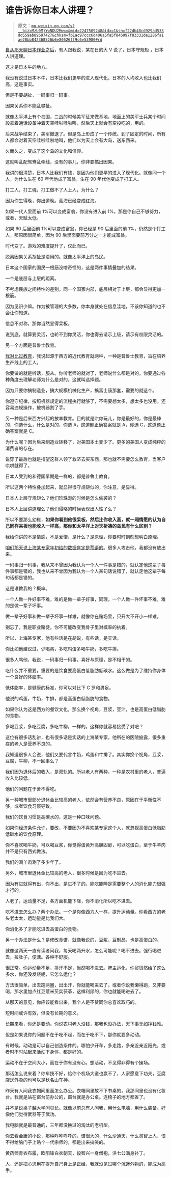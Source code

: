 # 谁告诉你日本人讲理？

> 原文：[`mp.weixin.qq.com/s?__biz=MzU0MjYwNDU2Mw==&mid=2247509248&idx=1&sn=f22db48cd929ad533dd559ab89697427&chksm=fb1ac97ccc6d406a5fa5f846097f83331de1286fa1ae28bb842368526b6e80526ff9c6e53980#rd`](http://mp.weixin.qq.com/s?__biz=MzU0MjYwNDU2Mw==&mid=2247509248&idx=1&sn=f22db48cd929ad533dd559ab89697427&chksm=fb1ac97ccc6d406a5fa5f846097f83331de1286fa1ae28bb842368526b6e80526ff9c6e53980#rd)

[自从那天聊日本作业之后](http://mp.weixin.qq.com/s?__biz=MzU3NDc5Nzc0NQ==&mid=2247521923&idx=2&sn=25d46dab4c0348a01d7fc5fb358aabd1&chksm=fd2e345dca59bd4b93732749f911eb112e28a47a988214ec71380b362ce747682022d3e0e6d4&scene=21#wechat_redirect)，有人跟我说，某在日的大 V 说了，日本守规矩 ，日本人讲道理。 

这才是日本牛的地方。 

我没有说过日本不牛，日本比我们更早的进入现代化，日本的人均收入也比我们高，这是事实。 

但是不要胡扯，一码事归一码事。 

因果关系你不能乱攀扯。

就像太平洋上有个岛国，二战的时候美军征来做基地，地面上的美军士兵某个时间段拿着通话设备冲着天空哇啦哇啦叫，然后天上就会有空投吃的，用的。

后来战争结束了，美军撤退了。但是岛上形成了一个传统。到了固定的时间，所有人都会对着天空哇啦哇啦地叫，他们以为天上会有大鸟，送东西来。

久而久之，变成了这个岛的文化和信仰。 

这就叫乱配鸳鸯乱牵线，没有的事儿，你非要搞出因果。 

我讲的很清楚，日本人比我们有钱，是因为他们更早的进入了现代化。就像同一个人，为什么生在 60 年代他成了富翁，生在 90 年代他变成了打工人。 

打工人，打工魂，打工做不了人上人，为什么？

因为你生得晚，你出道晚。蓝海已经变成红海。

如果一代人里面前 1%可以变成富翁，你没有进入前 1%，那是你自己不够努力，或者，天赋太低。 

如果 60 后里面前 1%可以变成富翁，你已经是 90 后里面的前 1%，仍然是个打工人，那原因很简单，因为 90 后里面要前万分之一才能成富翁。

时代变了。游戏的难度提升了，仅此而已。

脱离因果关系胡扯是没用的。就像太平洋上的岛民。 

日本这个国家的国民一根筋没啥奇怪的，这是两件事情叠加的结果。 

一个是底层与上层的距离。 

不考虑民族之间特性的差别，同一个国家内部，底层相对于上层，都会显得更加一根筋。

因为见识少嘛。作为被管理的大多数，你本身就处在信息洼地，不该你知道的也不会让你知道。 

信息不对称，那你当然显得呆板。

说到底，就算要灵活，也轮不到你灵活，你也得去请示上级，请示有权限灵活的。 

另一个方面是普鲁士教育。 

[我对比过教育](https://mp.weixin.qq.com/s?__biz=MzU0MjYwNDU2Mw==&mid=2247509223&idx=1&sn=d259be5bca6c5fd05c60337c140deddb&chksm=fb1ac89bcc6d418d9312d55250f8d11e333525e36909a6f0e444aead42e5360e9540667c88c5&token=628123863&lang=zh_CN&scene=21#wechat_redirect)，我说起源于西方的近代教育就两种，一种是普鲁士教育，旨在培养生产线上的工人。

你要做的就是听话，服从。你听老师的就对了，老师说什么都是对的。你要通过各种角度去理解老师为什么是对的。这就叫选择题。 

因为只要你搞制造业，搞大规模机械化生产，搞富士康那套，需要的就这个。 

你遵守纪律，按照机器规定的流程执行就够了，不需要想太多，想太多也没用。还容易违规操作，被机器割了手。 

另一种是后来西方兴起的放羊教育。目的就是哄你玩儿，你是最好的，你是最棒的，你选什么，什么是对的，你选 A，这道题正确答案就是 A，你选 C，这道题正确答案就是 C。

为什么呢？因为后来制造业转移了，对美国本土变少了。更多的美国人变成纯粹的消费者的存在。 

说穿了最后也就是指望这群人领了救济去买东西，那也就不需要怎么教育，当客户哄哄就得了。 

日本人受到的和德国早期是一样的，都是普鲁士教育。 

所以这两个特性叠加起来，就显得很守规矩似的，你注意，是显得。 

日本人上层守规矩么？他们珍珠港的时候是怎么偷袭的？ 

日本人上层讲道理么？他们侵略的时候表现出人性了么？ 

所以不要那么幼稚，**如果你看到他很呆板，然后比你收入高，就一厢情愿的认为自己同样呆板也能收入一样高，那你和太平洋上对天祈祷的岛民有什么区别？** 

我给你讲的不是情感，不是爱憎，是什么？是原理，你要时时刻刻想明白原理。 

[咱们那天说上海某专家年初给的数据肯定是荒诞的](http://mp.weixin.qq.com/s?__biz=MzU0MjYwNDU2Mw==&mid=2247509236&idx=1&sn=a07accecaae5383cefa1f77db2c6dbe7&chksm=fb1ac888cc6d419eeddc55496a69c4a375a3a7999051d765a8c0f7ef2e68f19a0e02057b7b97&scene=21#wechat_redirect)。很多人攻击他，我都没有放出来。 

一码事归一码事，我从来不曾因为我认为一个人一件事是错的，就认定他这辈子每件事都是错的，我也从来不曾因为我认为一个人某句话说错了，就认定他这辈子每句话都是错的。 

这是谁教我的？概率。 

一个人做一件好事不难，难的是做一辈子好事，同理，一个人做一件坏事不难，难的是做一辈子坏事。

做一辈子好事和做一辈子坏事一样难，就像你在赌场里，只开大不开小一样难。 

别忘了，我是职业赌徒。你不可能改变我骨子里对概率的执着。 

所以，上海某专家，他有些话是在胡说，有些话，是实话。 

你比如他建议过，少喝粥，多吃鸡蛋多喝牛奶，多吃牛排。 

很多人骂他，我说，一码事归一码事，喜好与原理，是不相干的。 

吃什么并不重要，重要的是饮食要高蛋白低脂肪低碳水。这么做是为了维持你身体一个良好的体脂率。

低体脂率，是健康的标准，你可以对比下 C 罗和男足。 

他说的鸡蛋，牛奶，牛排，都是高蛋白低脂肪的食物。 

如果你认为这是西方的餐饮文化，那么换个视角，豆浆，豆汁，也是高蛋白低脂肪的食物。 

多喝豆浆，多吃豆腐，多吃牛柳，一样的。这样你就容易接受了对吧？

这位有很多话乱讲，也有很多话是实话的上海某专家，他所在的医院披露，很多重症的老人是营养不良的。 

我知道很多人会说，他们又要代言牛奶，鸡蛋和牛排了。其实你换个视角，豆浆，豆腐，牛柳，不一回事么？ 

我们因为退休后的收入，是双轨的。所以老人有两种，一种是农村里的老人，普遍收入比较低。 

他们的问题在于舍不得吃。 

另一种城市里部分退休金比较高的老人，依然会有营养不良，原因在于平衡性不够，或者饮食习惯导致。

我们的饮食习惯是高碳水的，这是一种口味问题。 

如果你经济条件允许，要改，不要因为不喜欢某专家这个人，就忽视高蛋白低脂肪低碳水的饮食原理。 

你不喜欢喝牛奶，可以喝豆浆，你觉得蛋黄升高胆固醇，可以吃蛋白，至于牛羊肉并不是只有西式做法。

我们的涮羊肉涮了多少年了。 

另外，城市里退休金比较高的老人，很多时候是因为吃不进去。 

因为有进就得有出，你不出，是进不了的。能吃能睡是需要整个人的消化能力很强才行的。 

人老了，运动量不足，各方面机能下降，你不消化所以吃不进去。 

吃不进去怎么办？两个办法。一个是你像西方人一样，提升运动量。你看西方的老头老太太，运动量是比我们大。 

你消化多了才能吃进去高蛋白的食物。 

另一个办法是什么？是修改食谱，就像我说的，豆浆，豆制品，也是高蛋白的。 

就像这两天一直有读者问我，每天喝两升水，怎么可能呢？喝不进去。强行喝进去，拉肚子，便溏。各种不舒服。

很正常。你运动量不足，排汗不足，当然喝不进去。脾主运化，你贸贸然给了这么多水，你还没发烧呢，它怎么运化？

方法很简单，出去跑两圈，出出汗，你就能喝进去了。或者你说我懒得跑，又非要喝，那水里加点红豆薏米芡实茯苓，这样利尿的，你也就能喝进去了。

从那天的意见，你应该能看出来，我个人是不赞同你总喜欢取巧的。 

短时间或许有效，但没有长期的意义。 

长期来看，你还是要动。你说农村老人没钱，那我也没办法，天下事无如挣钱难。 

但是如果说你的问题不在于吃不起，而在于吃不下，那你就要多动动。

有时候，动动是可以自己创造条件的。哪怕少开车，多走路，多亲近亲近阳光，或者时不时站起来活动下身体，都是好的。

运动不在于空间大小，而在于你有没有心。想活动，不见得非得有个操场。

那话怎么说来着？你车技不好，给你个机场大道也赢不了，人家愿意下功夫，豆腐店送外卖的也可以是秋名山车神。

昨天有人问我衣帽间里面怎么办公。衣帽间里放不下书桌的，我那间里也没有化妆台。我就是站在窗台前办公的，窗台就是办公桌。连椅子的地方都省了。

并不是说桌子越大学问见长。就像以前总有人问我，用什么电脑，用什么装备。好像他们觉得武器等于武功。

我电脑就是最普通的，三年都没换过的淘汰的老机型。

你去看金庸的小说，那种咋咋呼呼的，谱很大的，什么沙通天，什么灵智上人，恨不得给脑门子上贴个一代宗师的，都是出来搞笑的。

黄药师青衣布履，欧阳锋白衣朝天，段智兴一身僧袍，洪七公满身补丁。

人，还是把心思用在提升自己身上是正经，我就没见过哪个沉迷外物的，能成为高手。